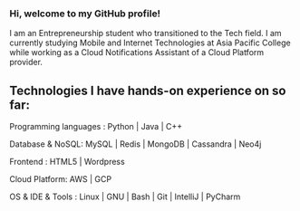 ### Hi, welcome to my GitHub profile!

I am an Entrepreneurship student who transitioned to the Tech field. I am currently studying Mobile and Internet Technologies at Asia Pacific College while working as a Cloud Notifications Assistant of a Cloud Platform provider.

## Technologies I have hands-on experience on so far:

Programming languages :
Python | Java | C++

Database & NoSQL:
MySQL | Redis | MongoDB | Cassandra | Neo4j

Frontend :
HTML5 | Wordpress

Cloud Platform:
AWS | GCP

OS & IDE & Tools :
Linux | GNU | Bash | Git | IntelliJ | PyCharm


<!--
**zarexalvindaria/zarexalvindaria** is a ✨ _special_ ✨ repository because its `README.md` (this file) appears on your GitHub profile.

Here are some ideas to get you started:



- 🔭 I’m currently working on ...
- 🌱 I’m currently learning ...
- 👯 I’m looking to collaborate on ...
- 🤔 I’m looking for help with ...
- 💬 Ask me about ...
- 📫 How to reach me: ...
- 😄 Pronouns: ...
- ⚡ Fun fact: ...
-->
